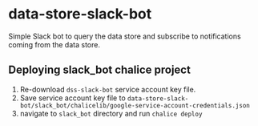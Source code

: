 # data-store-slack-bot
Simple Slack bot to query the data store and subscribe to notifications coming from the data store.

## Deploying slack_bot chalice project

1. Re-download `dss-slack-bot` service account key file.
2. Save service account key file to `data-store-slack-bot/slack_bot/chalicelib/google-service-account-credentials.json`
3. navigate to `slack_bot` directory and run `chalice deploy`
